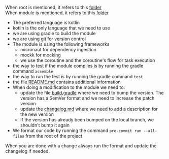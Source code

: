 When root is mentioned, it refers to this [folder](../..)
</br>
When module is mentioned, it refers to this [folder](.)

- The preferred language is kotlin
- kotlin is the only language that we need to use
- we are using gradle to build the module
- we are using git for version control
- The module is using the following frameworks
    - micronaut for dependency ingestion
    - mockk for mocking
    - we use the coroutine and the coroutine's flow for task execution
- the way to test if the module compiles is by running the gradle command `assemble`
- the way to run the test is by running the gradle command `test`
- the file [README.md](README.md) contains additional information
- When doing a modification to the module we need to:
    - update the file [build.gradle](build.gradle) where we need to bump the version. The version has a SemVer format and we need to increase the patch version
    - update the [changelog.md](changelog.md) where we need to add a description for the new version
    - If the version has already been bumped on the local branch, we shouldn't bump it again
- We format our code by running the command `pre-commit run --all-files` from the root of the project

When you are done with a change always run the format and update the changelog if needed.